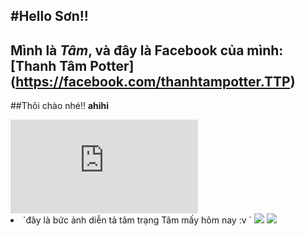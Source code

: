 #Hello Sơn!!
---
Mình là *Tâm*, và đây là Facebook của mình: [Thanh Tâm Potter] (https://facebook.com/thanhtampotter.TTP)
---
##Thôi chào nhé!! **ahihi**

<embed type="image/svg+xml" src="https://upload.wikimedia.org/wikipedia/commons/1/1b/Linux_Distribution_Timeline.svg" />

<li>`đây là bức ảnh diễn tả tâm trạng Tâm mấy hôm nay :v `
<img src = "http://i.imgur.com/Lsa0H0a.jpg?1" >

<img src="http://image.prntscr.com/image/87fc16c80ee14cd2b26b67e914d34a88.png" >
